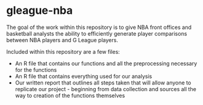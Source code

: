 # gleague-nba
The goal of the work within this repository is to give NBA front offices and basketball analysts the ability to efficiently generate player comparisons between NBA players and G League players.

Included within this repository are a few files: 

* An R file that contains our functions and all the preprocessing necessary for the functions
* An R file that contains everything used for our analysis
* Our written report that outlines all steps taken that will allow anyone to replicate our project - beginning from data collection and sources all the way to creation of the functions themselves
